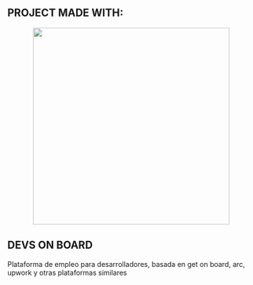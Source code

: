 ## PROJECT MADE WITH: 

<p align="center"><a href="https://laravel.com" target="_blank"><img src="https://raw.githubusercontent.com/laravel/art/master/logo-lockup/5%20SVG/2%20CMYK/1%20Full%20Color/laravel-logolockup-cmyk-red.svg" width="400"></a></p>



## DEVS ON BOARD

Plataforma de empleo para desarrolladores, basada en get on board, arc, upwork y otras plataformas similares
